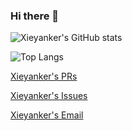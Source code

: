 ### Hi there 👋

<!--
**xieyanker/xieyanker** is a ✨ _special_ ✨ repository because its `README.md` (this file) appears on your GitHub profile.

Here are some ideas to get you started:

- 🔭 I’m currently working on ...
- 🌱 I’m currently learning ...
- 👯 I’m looking to collaborate on ...
- 🤔 I’m looking for help with ...
- 💬 Ask me about ...
- 📫 How to reach me: ...
- 😄 Pronouns: ...
- ⚡ Fun fact: ...
-->


![Xieyanker's GitHub stats](https://github-readme-stats-eight-theta.vercel.app/api?username=xieyanker&show_icons=true&theme=algolia&include_all_commits=true&count_private=true\&bg_color=30,e96443,904e95\&title_color=fff\&text_color=fff)

![Top Langs](https://github-readme-stats.vercel.app/api/top-langs/?username=xieyanker\&bg_color=30,e96443,904e95\&title_color=fff\&text_color=fff)

[Xieyanker's PRs](https://github.com/pulls?q=is%3Apr+author%3Axieyanker+archived%3Afalse+is%3Aclosed)

[Xieyanker's Issues](https://github.com/issues?q=is%3Aissue+author%3Axieyanker+archived%3Afalse+is%3Aclosed)

[Xieyanker's Email](mailto:xjsisnice@gmail.com)

